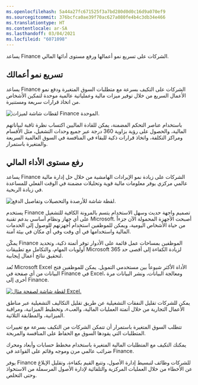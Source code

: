 ```yaml
---
ms.openlocfilehash: 5a44a27fc671525f3a7bd280d0d0c16d9a070ef9
ms.sourcegitcommit: 376bcfca0ae39f70ac627a080fe4b4c3db34e466
ms.translationtype: HT
ms.contentlocale: ar-SA
ms.lasthandoff: 03/04/2021
ms.locfileid: "6071098"
---
```


يساعد Finance الشركات على تسريع نمو أعمالها ورفع مستوى أدائها المالي.

## <a name="accelerate-your-business-growth"></a>تسريع نمو أعمالك


يساعد Finance الشركات على التكيف بسرعة مع متطلبات السوق المتغيرة ودفع نمو الأعمال السريع من خلال توفير ميزات مالية وعملياتية عالمية موحدة لتمكين الأشخاص من اتخاذ قرارات سريعة ومستنيرة.

![لقطات شاشة لميزات Finance الموحدة.](../media/fo-1.png)


باستخدام عناصر التحكم المضمنة، يمكن للقادة الماليين اكتساب نظرة ثاقبة لبياناتهم المالية، والحصول على رؤية بزاوية 360 درجة عبر جميع وحدات التشغيل، مثل الأقسام ومراكز التكلفة، واتخاذ قرارات ذكية للبقاء في المنافسة في السوق العالمية السريعة والمتغيرة باستمرار.

## <a name="elevate-your-financial-performance"></a>رفع مستوى الأداء المالي


يساعد Finance الشركات على زيادة نمو الإيرادات الهامشية من خلال حل إدارة مالية عالمي مركزي يوفر معلومات مالية قوية وتحليلات مضمنة في الوقت الفعلي للمساعدة في زيادة الربحية.

![لقطة شاشة للأرصدة والتحصيلات وتفاصيل الدفع.](../media/fo-2.png)

يستخدم Finance تصميم واجهة حديث وسهل الاستخدام يتسم بالمرونة الكافية للتشغيل على أي جهاز ونظام أساسي بدعم تقنية Microsoft. أصبحت الأجهزة المحمولة الآن جزءاً من حياة الأشخاص اليومية، ويمكن للموظفين استخدام أجهزتهم للوصول إلى الخدمات المالية واستخدامها في أي وقت وفي أي مكان في بيئة آمنة.

يمكّن Finance الموظفين بمساحات عمل قائمة على الأدوار توفر أتمتة ذكية، وتحديد أولويات المهام، والتكامل مع تطبيقات Microsoft 365 لزيادة الكفاءة إلى أقصى حد لتحقيق نتائج أعمال إيجابية.

تُعد Microsoft Excel الأداة الأكثر شيوعاً بين مستخدمي التمويل.
يمكن للموظفين فتح البيانات من أي صفحة في Finance في Excel، ومعالجة البيانات، ونشر البيانات مرة أخرى إلى Finance.

[ ![لقطة شاشة لصفحة مثال Excel.](../media/excel1.png) ](../media/excel1.png#lightbox)

يمكن للشركات تقليل النفقات التشغيلية عن طريق تقليل التكاليف التشغيلية عبر مناطق الأعمال التجارية من خلال أتمتة العمليات المالية، والعبء، وتخطيط الميزانية، ومراقبة الميزانية، والمطابقة الثلاثية.

تتطلب السوق المتغيرة باستمرار أن تتمكن الشركات من التكيف بسرعة مع تغييرات المتطلبات التي يقودها السوق مع الحفاظ على المنافسة والمربحة.

يمكنك التكيف مع المتطلبات المالية المتغيرة باستخدام مخطط حسابات وأبعاد ومحرك ضرائب عالمي مرن وموجه وقائم على القواعد في Finance.

يوفر Finance للشركات وظائف لتبسيط إدارة الأصول، وتتبع القيم بكفاءة، وتقليل الإبلاغ عن الأخطاء من خلال العمليات المركزية والتلقائية لإدارة الأصول المرسملة من الاستحواذ وحتى التخلص.

